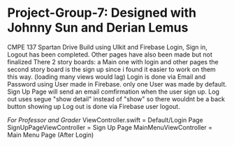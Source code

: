 # Project-Group-7: Designed with Johnny Sun and Derian Lemus
CMPE 137 Spartan Drive
Build using UIkit and Firebase
Login, Sign in, Logout has been completed. Other pages have also been made but not finalized
There 2 story boards: a Main one with login and other pages
the second story board is the sign up since i found it easier to work on them this way. (loading many views would lag)
Login is done via Email and Password using User made in Firebase. only one User was made by default.
Sign Up Page will send an email comfirmation when the user sign up. 
Log out uses segue "show detail" instead of "show" so there wouldnt be a back button showing up
Log out is done via Firebase user logout.

*For Professor and Grader* 
ViewController.swift = Default/Login Page 
SignUpPageViewController = Sign Up Page 
MainMenuViewController = Main Menu Page (After Login)

